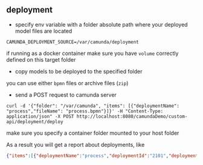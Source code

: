 ## deployment

* specify env variable with a folder absolute path where your deployed model files are located

````
CAMUNDA_DEPLOYMENT_SOURCE=/var/camunda/deployment
````

if running as a docker container make sure you have `volume` correctly defined on this target folder

* copy models to be deployed to the specified folder

you can use either `bpmn` files or archive files (`zip`)

* send a POST request to camunda server

````
curl -d '{"folder": "/var/camunda", "items": [{"deploymentName": "process","fileName": "process.bpmn"}]}' -H "Content-Type: application/json" -X POST http://localhost:8080/camundaDemo/custom-api/deployment/deploy
````
make sure you specify a container folder mounted to your host folder

As a result you will get a report about deployments, like

````json
{"items":[{"deploymentName":"process","deploymentId":"2101","deploymentTime":"2020-05-11T14:33:16.494+0000","error":null}]}
````
  